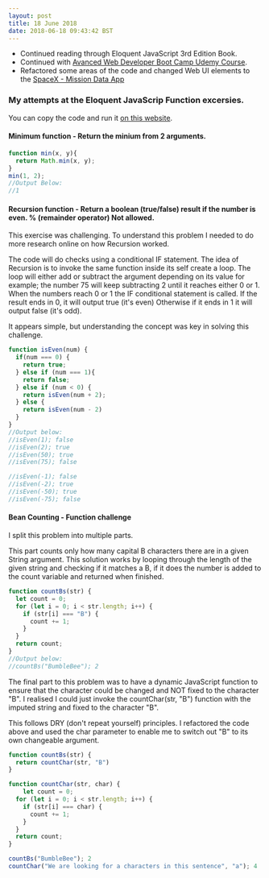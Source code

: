 ```yaml
---
layout: post
title: 18 June 2018 
date: 2018-06-18 09:43:42 BST
---
```

+ Continued reading through Eloquent JavaScript 3rd Edition Book.
+ Continued with [Avanced Web Developer Boot Camp Udemy Course](https://www.udemy.com/the-advanced-web-developer-bootcamp).
+ Refactored some areas of the code and changed Web UI elements to the [SpaceX - Mission Data App](https://jackwebdev.github.io/SpaceX-Mission-Data/)
 
### My attempts at the Eloquent JavaScrip Function excersies. 
You can copy the code and run it [on this website](https://repl.it/languages/javascript). 

#### Minimum function - Return the minium from 2 arguments.
```javascript
function min(x, y){
  return Math.min(x, y);
}
min(1, 2);
//Output Below:
//1
```

#### Recursion function - Return a boolean (true/false) result if the number is even. % (remainder operator) Not allowed.
This exercise was challenging. To understand this problem I needed to do more research online on how Recursion worked.

The code will do checks using a conditional IF statement. The idea of Recursion is to invoke the same function inside its self create a loop. The loop will either add or subtract the argument depending on its value for example; the number 75 will keep subtracting 2 until it reaches either 0 or 1. When the numbers reach 0 or 1 the IF conditional statement is called. If the result ends in 0, it will output true (it's even) Otherwise if it ends in 1 it will output false (it's odd).

It appears simple, but understanding the concept was key in solving this challenge. 

```javascript
function isEven(num) {
  if(num === 0) {
    return true;
  } else if (num === 1){
    return false;
  } else if (num < 0) {
    return isEven(num + 2);
  } else {
    return isEven(num - 2)
  }
}
//Output below:
//isEven(1); false
//isEven(2); true
//isEven(50); true
//isEven(75); false

//isEven(-1); false
//isEven(-2); true
//isEven(-50); true
//isEven(-75); false
```
#### Bean Counting - Function challenge 
I split this problem into multiple parts.

This part counts only how many capital B characters there are in a given String argument. This solution works by looping through the length of the given string and checking if it matches a B, if it does the number is added to the count variable and returned when finished. 

```javascript
function countBs(str) {
  let count = 0;
  for (let i = 0; i < str.length; i++) {
    if (str[i] === "B") {
      count += 1;
    }
  }
  return count;
}
//Output below:
//countBs("BumbleBee"); 2
```

The final part to this problem was to have a dynamic JavaScript function to ensure that the character could be changed and NOT fixed to the character "B". I realised I could just invoke the countChar(str, "B") function with the imputed string and fixed to the character "B". 

This follows DRY (don't repeat yourself) principles. I refactored the code above and used the char parameter to enable me to switch out "B" to its own changeable argument. 

```javascript
function countBs(str) {
  return countChar(str, "B")
}

function countChar(str, char) {
    let count = 0;
  for (let i = 0; i < str.length; i++) {
    if (str[i] === char) {
      count += 1;
    }
  }
  return count;
}

countBs("BumbleBee"); 2
countChar("We are looking for a characters in this sentence", "a"); 4
```
